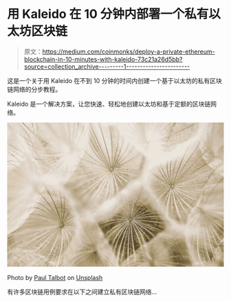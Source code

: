 # 用 Kaleido 在 10 分钟内部署一个私有以太坊区块链

> 原文：<https://medium.com/coinmonks/deploy-a-private-ethereum-blockchain-in-10-minutes-with-kaleido-73c21a26d5bb?source=collection_archive---------1----------------------->

这是一个关于用 Kaleido 在不到 10 分钟的时间内创建一个基于以太坊的私有区块链网络的分步教程。

Kaleido 是一个解决方案，让您快速、轻松地创建以太坊和基于定额的区块链网络。

![](img/cb83954b066c8defa8901f8928cc6cb8.png)

Photo by [Paul Talbot](https://unsplash.com/photos/pQDBGxtiDEo?utm_source=unsplash&utm_medium=referral&utm_content=creditCopyText) on [Unsplash](https://unsplash.com/search/photos/kaleidoscope?utm_source=unsplash&utm_medium=referral&utm_content=creditCopyText)

有许多区块链用例要求在以下之间建立私有区块链网络…